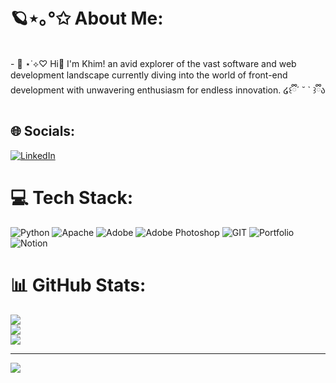 # 🪐⋆｡°✩ About Me:
<br> - 🎀 ⋆˙⟡♡  Hi👋 I'm Khim! an avid explorer of the vast software and web development landscape currently diving into the world of front-end development with unwavering enthusiasm for endless innovation. ໒꒰ྀི´ ˘ ` ꒱ྀིა <br>


## 🌐 Socials:
[![LinkedIn](https://img.shields.io/badge/LinkedIn-%230077B5.svg?logo=linkedin&logoColor=white)](https://linkedin.com/in/Angela) 

# 💻 Tech Stack:
![Python](https://img.shields.io/badge/python-3670A0?style=for-the-badge&logo=python&logoColor=ffdd54) ![Apache](https://img.shields.io/badge/apache-%23D42029.svg?style=for-the-badge&logo=apache&logoColor=white) ![Adobe](https://img.shields.io/badge/adobe-%23FF0000.svg?style=for-the-badge&logo=adobe&logoColor=white) ![Adobe Photoshop](https://img.shields.io/badge/adobe%20photoshop-%2331A8FF.svg?style=for-the-badge&logo=adobe%20photoshop&logoColor=white) ![GIT](https://img.shields.io/badge/Git-fc6d26?style=for-the-badge&logo=git&logoColor=white) ![Portfolio](https://img.shields.io/badge/Portfolio-%23000000.svg?style=for-the-badge&logo=firefox&logoColor=#FF7139) ![Notion](https://img.shields.io/badge/Notion-%23000000.svg?style=for-the-badge&logo=notion&logoColor=white)
# 📊 GitHub Stats:
![](https://github-readme-stats.vercel.app/api?username=akhimverona&theme=dark&hide_border=false&include_all_commits=false&count_private=false)<br/>
![](https://github-readme-streak-stats.herokuapp.com/?user=akhimverona&theme=dark&hide_border=false)<br/>
![](https://github-readme-stats.vercel.app/api/top-langs/?username=akhimverona&theme=dark&hide_border=false&include_all_commits=false&count_private=false&layout=compact)

---
[![](https://visitcount.itsvg.in/api?id=akhimverona&icon=7&color=10)](https://visitcount.itsvg.in)

<!-- Proudly created with GPRM ( https://gprm.itsvg.in ) -->
